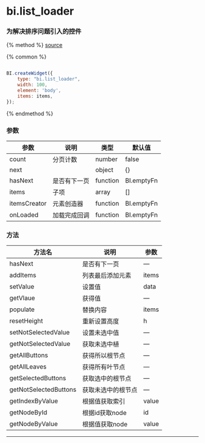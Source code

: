# bi.list_loader

### 为解决排序问题引入的控件

{% method %}
[source](https://jsfiddle.net/fineui/8wa7rvcd/)

{% common %}
```javascript

BI.createWidget({
    type: "bi.list_loader",
    width: 100,
    element: 'body',
    items: items,
});

```

{% endmethod %}

### 参数

| 参数           | 说明     | 类型       | 默认值        |
| ------------ | ------ | -------- | ---------- |
| count        | 分页计数   | number   | false      |
| next         |        | object   | {}         |
| hasNext      | 是否有下一页 | function | BI.emptyFn |
| items        | 子项     | array    | []         |
| itemsCreator | 元素创造器  | function | BI.emptyFn |
| onLoaded     | 加载完成回调 | function | BI.emptyFn |

### 方法

| 方法名                   | 说明         | 参数    |
| --------------------- | ---------- | ----- |
| hasNext               | 是否有下一页     | —     |
| addItems              | 列表最后添加元素   | items |
| setValue              | 设置值        | data  |
| getVlaue              | 获得值        | —     |
| populate              | 替换内容       | items |
| resetHeight           | 重新设置高度     | h     |
| setNotSelectedValue   | 设置未选中值     | —     |
| getNotSelectedValue   | 获取未选中植     | —     |
| getAllButtons         | 获得所以根节点    | —     |
| getAllLeaves          | 获得所有叶节点    | —     |
| getSelectedButtons    | 获取选中的根节点   | —     |
| getNotSelectedButtons | 获取未选中的根节点  | —     |
| getIndexByValue       | 根据值获取索引    | value |
| getNodeById           | 根据id获取node | id    |
| getNodeByValue        | 根据值获取node  | value |

------